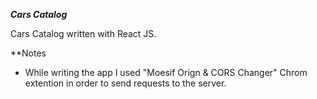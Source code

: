 ***Cars Catalog***

Cars Catalog written with React JS.

**Notes

* While writing the app I used "Moesif Orign & CORS Changer" Chrom extention in order to send requests to the server.
